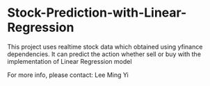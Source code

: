 # Stock-Prediction-with-Linear-Regression

This project uses realtime stock data which obtained using yfinance dependencies. It can predict the action whether sell or buy with the implementation of Linear Regression model

For more info, please contact: Lee Ming Yi

